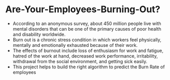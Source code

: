 # Are-Your-Employees-Burning-Out?

* According to an anonymous survey, about 450 million people live with mental disorders that can be one of the primary causes of poor health and disability worldwide.
* Burn out is a chronic stress condition in which workers feel physically, mentally and emotionally exhausted because of their work.
* The effects of burnout include loss of enthusiasm for work and fatigue, hatred of the work at hand, decreased work performance, irritability, withdrawal from the social environment, and getting sick easily.
* This project helps to build the right algorithm to predict the Burn Rate of employees
